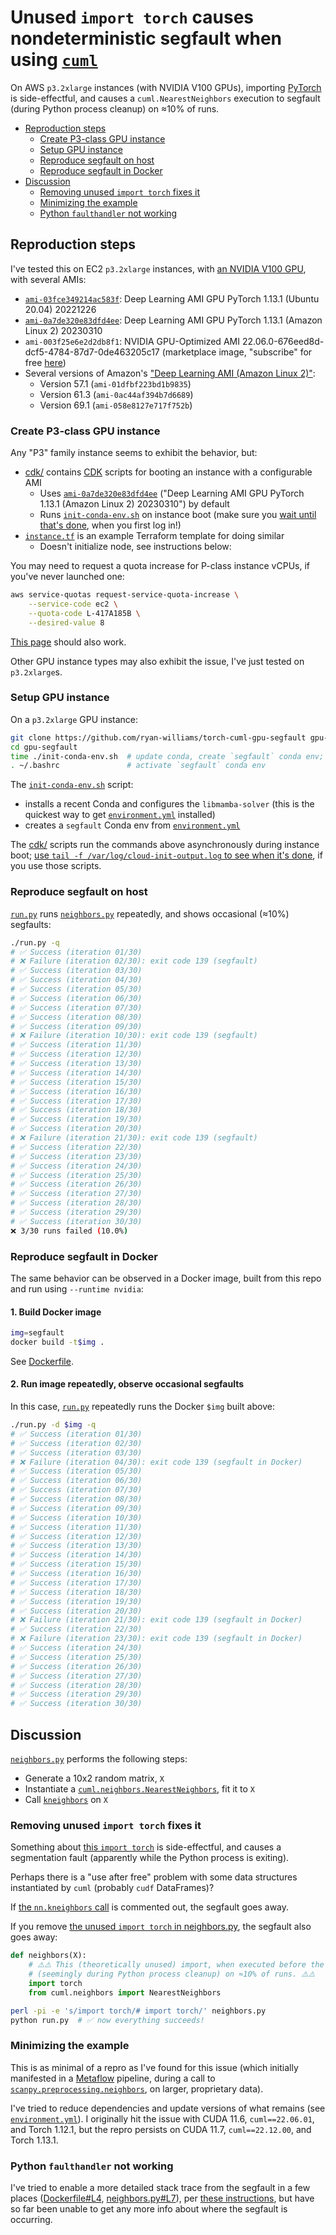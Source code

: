 # Unused `import torch` causes nondeterministic segfault when using [`cuml`]
On AWS `p3.2xlarge` instances (with NVIDIA V100 GPUs), importing [PyTorch] is side-effectful, and causes a `cuml.NearestNeighbors` execution to segfault (during Python process cleanup) on ≈10% of runs.

- [Reproduction steps](#repro)
  - [Create P3-class GPU instance](#create-instance)
  - [Setup GPU instance](#setup-instance)
  - [Reproduce segfault on host](#host)
  - [Reproduce segfault in Docker](#docker)
- [Discussion](#discussion)
  - [Removing unused `import torch` fixes it](#import)
  - [Minimizing the example](#minimizing)
  - [Python `faulthandler` not working](#faulthandler)

## Reproduction steps <a id="repro"></a>

I've tested this on EC2 `p3.2xlarge` instances, with [an NVIDIA V100 GPU][p3 instances], with several AMIs:
- [`ami-03fce349214ac583f`]: Deep Learning AMI GPU PyTorch 1.13.1 (Ubuntu 20.04) 20221226
- [`ami-0a7de320e83dfd4ee`]: Deep Learning AMI GPU PyTorch 1.13.1 (Amazon Linux 2) 20230310
- `ami-003f25e6e2d2db8f1`: NVIDIA GPU-Optimized AMI 22.06.0-676eed8d-dcf5-4784-87d7-0de463205c17 (marketplace image, "subscribe" for free [here](https://aws.amazon.com/marketplace/server/procurement?productId=676eed8d-dcf5-4784-87d7-0de463205c17))
- Several versions of Amazon's ["Deep Learning AMI (Amazon Linux 2)"]:
  - Version 57.1 (`ami-01dfbf223bd1b9835`)
  - Version 61.3 (`ami-0ac44af394b7d6689`)
  - Version 69.1 (`ami-058e8127e717f752b`)

### Create P3-class GPU instance <a id="create-instance"></a>
Any "P3" family instance seems to exhibit the behavior, but:
- [cdk/] contains [CDK] scripts for booting an instance with a configurable AMI
  - Uses [`ami-0a7de320e83dfd4ee`] ("Deep Learning AMI GPU PyTorch 1.13.1 (Amazon Linux 2) 20230310") by default
  - Runs [`init-conda-env.sh`] on instance boot (make sure you [wait until that's done][cdk#async], when you first log in!)
- [`instance.tf`] is an example Terraform template for doing similar
  - Doesn't initialize node, see instructions below:

You may need to request a quota increase for P-class instance vCPUs, if you've never launched one:

```bash
aws service-quotas request-service-quota-increase \
    --service-code ec2 \
    --quota-code L-417A185B \
    --desired-value 8
```

[This page](https://us-east-1.console.aws.amazon.com/servicequotas/home/services/ec2/quotas/L-417A185B) should also work.

Other GPU instance types may also exhibit the issue, I've just tested on `p3.2xlarge`s.

### Setup GPU instance <a id="setup-instance"></a>
On a `p3.2xlarge` GPU instance:
```bash
git clone https://github.com/ryan-williams/torch-cuml-gpu-segfault gpu-segfault
cd gpu-segfault
time ./init-conda-env.sh  # update conda, create `segfault` conda env; can take ≈15mins!
. ~/.bashrc               # activate `segfault` conda env
```

The [`init-conda-env.sh`] script:
- installs a recent Conda and configures the `libmamba-solver` (this is the quickest way to get [`environment.yml`] installed)
- creates a `segfault` Conda env from [`environment.yml`]

The [cdk/] scripts run the commands above asynchronously during instance boot; [use `tail -f /var/log/cloud-init-output.log` to see when it's done][cdk#async], if you use those scripts.

### Reproduce segfault on host <a id="host"></a>
[`run.py`] runs [`neighbors.py`] repeatedly, and shows occasional (≈10%) segfaults:
```bash
./run.py -q
# ✅ Success (iteration 01/30)
# ❌ Failure (iteration 02/30): exit code 139 (segfault)
# ✅ Success (iteration 03/30)
# ✅ Success (iteration 04/30)
# ✅ Success (iteration 05/30)
# ✅ Success (iteration 06/30)
# ✅ Success (iteration 07/30)
# ✅ Success (iteration 08/30)
# ✅ Success (iteration 09/30)
# ❌ Failure (iteration 10/30): exit code 139 (segfault)
# ✅ Success (iteration 11/30)
# ✅ Success (iteration 12/30)
# ✅ Success (iteration 13/30)
# ✅ Success (iteration 14/30)
# ✅ Success (iteration 15/30)
# ✅ Success (iteration 16/30)
# ✅ Success (iteration 17/30)
# ✅ Success (iteration 18/30)
# ✅ Success (iteration 19/30)
# ✅ Success (iteration 20/30)
# ❌ Failure (iteration 21/30): exit code 139 (segfault)
# ✅ Success (iteration 22/30)
# ✅ Success (iteration 23/30)
# ✅ Success (iteration 24/30)
# ✅ Success (iteration 25/30)
# ✅ Success (iteration 26/30)
# ✅ Success (iteration 27/30)
# ✅ Success (iteration 28/30)
# ✅ Success (iteration 29/30)
# ✅ Success (iteration 30/30)
❌ 3/30 runs failed (10.0%)
```

### Reproduce segfault in Docker <a id="docker"></a>
The same behavior can be observed in a Docker image, built from this repo and run using `--runtime nvidia`:

#### 1. Build Docker image
```bash
img=segfault
docker build -t$img .
```

See [Dockerfile](Dockerfile).

#### 2. Run image repeatedly, observe occasional segfaults
In this case, [`run.py`] repeatedly runs the Docker `$img` built above:
```bash
./run.py -d $img -q
# ✅ Success (iteration 01/30)
# ✅ Success (iteration 02/30)
# ✅ Success (iteration 03/30)
# ❌ Failure (iteration 04/30): exit code 139 (segfault in Docker)
# ✅ Success (iteration 05/30)
# ✅ Success (iteration 06/30)
# ✅ Success (iteration 07/30)
# ✅ Success (iteration 08/30)
# ✅ Success (iteration 09/30)
# ✅ Success (iteration 10/30)
# ✅ Success (iteration 11/30)
# ✅ Success (iteration 12/30)
# ✅ Success (iteration 13/30)
# ✅ Success (iteration 14/30)
# ✅ Success (iteration 15/30)
# ✅ Success (iteration 16/30)
# ✅ Success (iteration 17/30)
# ✅ Success (iteration 18/30)
# ✅ Success (iteration 19/30)
# ✅ Success (iteration 20/30)
# ❌ Failure (iteration 21/30): exit code 139 (segfault in Docker)
# ✅ Success (iteration 22/30)
# ❌ Failure (iteration 23/30): exit code 139 (segfault in Docker)
# ✅ Success (iteration 24/30)
# ✅ Success (iteration 25/30)
# ✅ Success (iteration 26/30)
# ✅ Success (iteration 27/30)
# ✅ Success (iteration 28/30)
# ✅ Success (iteration 29/30)
# ✅ Success (iteration 30/30)
```

## Discussion <a id="discussion"></a>
[`neighbors.py`] performs the following steps:
- Generate a 10x2 random matrix, `X`
- Instantiate a [`cuml.neighbors.NearestNeighbors`], fit it to `X`
- Call [`kneighbors`] on `X`

### Removing unused `import torch` fixes it <a id="import"></a>
Something about [this `import torch`][`import torch`] is side-effectful, and causes a segmentation fault (apparently while the Python process is exiting).

Perhaps there is a "use after free" problem with some data structures instantiated by `cuml` (probably `cudf` DataFrames)?

If [the `nn.kneighbors` call](neighbors.py#L22) is commented out, the segfault goes away.

If you remove [the unused `import torch` in neighbors.py][`import torch`], the segfault also goes away:
```python
def neighbors(X):
    # ⚠️️⚠️ This (theoretically unused) import, when executed before the cuml import below it, leads to a segfault 
    # (seemingly during Python process cleanup) on ≈10% of runs. ⚠️⚠️
    import torch
    from cuml.neighbors import NearestNeighbors
```

```bash
perl -pi -e 's/import torch/# import torch/' neighbors.py
python run.py  # ✅ now everything succeeds!
```

### Minimizing the example <a id="minimizing"></a>
This is as minimal of a repro as I've found for this issue (which initially manifested in a [Metaflow] pipeline, during a call to [`scanpy.preprocessing.neighbors`], on larger, proprietary data).

I've tried to reduce dependencies and update versions of what remains (see [`environment.yml`]). I originally hit the issue with CUDA 11.6, `cuml==22.06.01`, and Torch 1.12.1, but the repro persists on CUDA 11.7, `cuml==22.12.00`, and Torch 1.13.1.

### Python `faulthandler` not working <a id="faulthandler"></a>
I've tried to enable a more detailed stack trace from the segfault in a few places ([Dockerfile#L4](Dockerfile#L13), [neighbors.py#L7](neighbors.py#L6)), per [these instructions][segfault debug article], but have so far been unable to get any more info about where the segfault is occurring.


[`scanpy.preprocessing.neighbors`]: https://github.com/scverse/scanpy/blob/1.8.2/scanpy/neighbors/__init__.py#L52
[`scanpy.neighbors.compute_neighbors_rapids`]: https://github.com/scverse/scanpy/blob/1.8.2/scanpy/neighbors/__init__.py#L318
[`environment.yml`]: environment.yml
[`cuml.neighbors.NearestNeighbors`]: https://github.com/rapidsai/cuml/blob/v22.06.01/python/cuml/neighbors/nearest_neighbors.pyx#L153
[`kneighbors`]: https://github.com/rapidsai/cuml/blob/v22.06.01/python/cuml/neighbors/nearest_neighbors.pyx#L482
[`import torch`]: neighbors.py#L14
[segfault debug article]: https://blog.richard.do/2018/03/18/how-to-debug-segmentation-fault-in-python/
[`run.py`]: run.py
[`instance.tf`]: instance.tf
[`init-conda-env.sh`]: init-conda-env.sh

["Deep Learning AMI (Amazon Linux 2)"]: https://docs.aws.amazon.com/dlami/latest/devguide/appendix-ami-release-notes.html
[AWS Deep Learning AMI (Amazon Linux 2)]: https://aws.amazon.com/releasenotes/aws-deep-learning-ami-amazon-linux-2/
[`ami-0a7de320e83dfd4ee`]: https://aws.amazon.com/releasenotes/aws-deep-learning-ami-gpu-pytorch-1-13-amazon-linux-2/
[`ami-03fce349214ac583f`]: https://aws.amazon.com/releasenotes/aws-deep-learning-ami-gpu-pytorch-1-13-ubuntu-20-04/

[p3 instances]: https://aws.amazon.com/ec2/instance-types/p3/
[CDK]: https://aws.amazon.com/cdk/
[cdk/]: cdk
[`neighbors.py`]: neighbors.py
[Metaflow]: https://metaflow.org/
[cdk#async]: cdk/README.md#async
[PyTorch]: https://pytorch.org/
[`cuml`]: https://github.com/rapidsai/cuml
